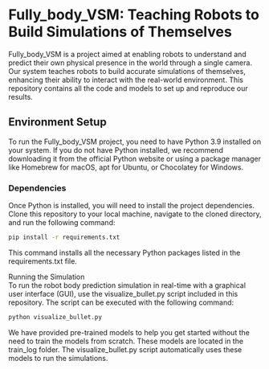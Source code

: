 # Fully_body_VSM: Teaching Robots to Build Simulations of Themselves

Fully_body_VSM is a project aimed at enabling robots to understand and predict their own physical presence in the world through a single camera. Our system teaches robots to build accurate simulations of themselves, enhancing their ability to interact with the real-world environment. This repository contains all the code and models to set up and reproduce our results.

## Environment Setup

To run the Fully_body_VSM project, you need to have Python 3.9 installed on your system. If you do not have Python installed, we recommend downloading it from the official Python website or using a package manager like Homebrew for macOS, apt for Ubuntu, or Chocolatey for Windows.

### Dependencies

Once Python is installed, you will need to install the project dependencies. Clone this repository to your local machine, navigate to the cloned directory, and run the following command:

```bash
pip install -r requirements.txt
```

This command installs all the necessary Python packages listed in the requirements.txt file.

Running the Simulation  
To run the robot body prediction simulation in real-time with a graphical user interface (GUI), use the visualize_bullet.py script included in this repository. The script can be executed with the following command:

```bash
python visualize_bullet.py
```

We have provided pre-trained models to help you get started without the need to train the models from scratch. These models are located in the train_log folder. The visualize_bullet.py script automatically uses these models to run the simulations.



